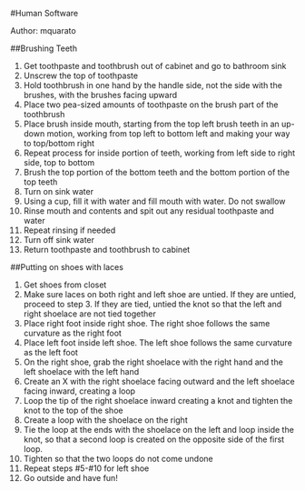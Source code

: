 #Human Software

Author: mquarato

##Brushing Teeth

1.	Get toothpaste and toothbrush out of cabinet and go to bathroom sink
2.	Unscrew the top of toothpaste
3.	Hold toothbrush in one hand by the handle side, not the side with the brushes, with the brushes facing upward
4.	Place two pea-sized amounts of toothpaste on the brush part of the toothbrush 
5.	Place brush inside mouth, starting from the top left brush teeth in an up-down motion, working from top left to bottom left and making your way to top/bottom right
6.	Repeat process for inside portion of teeth, working from left side to right side, top to bottom
7.	Brush the top portion of the bottom teeth and the bottom portion of the top teeth
8.	Turn on sink water
9.	Using a cup, fill it with water and fill mouth with water. Do not swallow
10.	Rinse mouth and contents and spit out any residual toothpaste and water
11.	Repeat rinsing if needed
12.	Turn off sink water
13.	Return toothpaste and toothbrush to cabinet

##Putting on shoes with laces 

1.	Get shoes from closet
2.	Make sure laces on both right and left shoe are untied. If they are untied, proceed to step 3. If they are tied, untied the knot so that the left and right shoelace are not tied together
3.	Place right foot inside right shoe. The right shoe follows the same curvature as the right foot
4.	Place left foot inside left shoe.  The left shoe follows the same curvature as the left foot
5.	On the right shoe, grab the right shoelace with the right hand and the left shoelace with the left hand
6.	Create an X with the right shoelace facing outward and the left shoelace facing inward, creating a loop
7.	Loop the tip of the right shoelace inward creating a knot and tighten the knot to the top of the shoe
8.	Create a loop with the shoelace on the right
9.	Tie the loop at the ends with the shoelace on the left and loop inside the knot, so that a second loop is created on the opposite side of the first loop. 
10.	Tighten so that the two loops do not come undone
11.	Repeat steps #5-#10 for left shoe
12.	Go outside and have fun!
